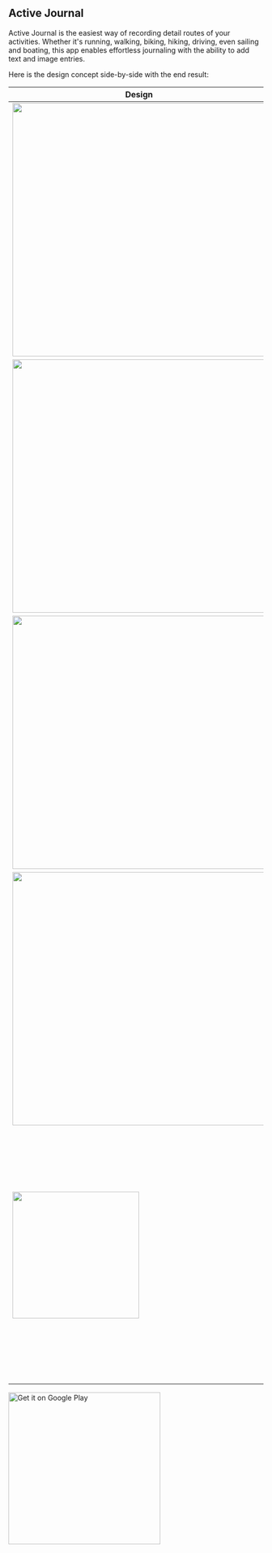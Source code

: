 ## Active Journal

Active Journal is the easiest way of recording detail routes of your activities. Whether it's running, walking, biking, hiking, driving, even sailing and boating, this app enables effortless journaling with the ability to add text and image entries.

Here is the design concept side-by-side with the end result:

| Design | Build |
|--------|-------|
| <img alt='' height='500px' src='https://github.com/David-Jackson/Android-Nanodegree/raw/master/07-capstone-design/mockups/exports/01%20Start%20Screen.png'/> | <img alt='' height='500px' src='https://github.com/David-Jackson/Android-Nanodegree/blob/master/08-capstone-build/images/Screenshot_1539372019.png'/> |
| <img alt='' height='500px' src='https://github.com/David-Jackson/Android-Nanodegree/raw/master/07-capstone-design/mockups/exports/02%20Recording%20Screen.png'/> | <img alt='' height='500px' src='https://github.com/David-Jackson/Android-Nanodegree/blob/master/08-capstone-build/images/Screenshot_1539372023.png'/> |
| <img alt='' height='500px' src='https://github.com/David-Jackson/Android-Nanodegree/raw/master/07-capstone-design/mockups/exports/04%20Recording%20Screen%20Expanded.png'/> | <img alt='' height='500px' src='https://github.com/David-Jackson/Android-Nanodegree/blob/master/08-capstone-build/images/Screenshot_1539371294.png'/> |
| <img alt='' height='500px' src='https://github.com/David-Jackson/Android-Nanodegree/raw/master/07-capstone-design/mockups/exports/06%20Edit%20Trip%20Screen.png'/> | <img alt='' height='500px' src='https://github.com/David-Jackson/Android-Nanodegree/blob/master/08-capstone-build/images/Screenshot_1539372113.png'/> |
| <img alt='' width='250px' src='https://github.com/David-Jackson/Android-Nanodegree/raw/master/07-capstone-design/mockups/exports/07%20App%20Widgets.png'/> | <img alt='' height='500px' src='https://github.com/David-Jackson/Android-Nanodegree/blob/master/08-capstone-build/images/Screenshot_1539372096.png'/> |

<a href='https://play.google.com/store/apps/details?id=fyi.jackson.activejournal'><img alt='Get it on Google Play' width='300px' src='https://play.google.com/intl/en_us/badges/images/generic/en_badge_web_generic.png'/></a>
